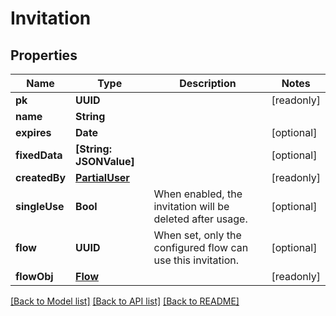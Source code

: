 # Invitation

## Properties
Name | Type | Description | Notes
------------ | ------------- | ------------- | -------------
**pk** | **UUID** |  | [readonly] 
**name** | **String** |  | 
**expires** | **Date** |  | [optional] 
**fixedData** | **[String: JSONValue]** |  | [optional] 
**createdBy** | [**PartialUser**](PartialUser.md) |  | [readonly] 
**singleUse** | **Bool** | When enabled, the invitation will be deleted after usage. | [optional] 
**flow** | **UUID** | When set, only the configured flow can use this invitation. | [optional] 
**flowObj** | [**Flow**](Flow.md) |  | [readonly] 

[[Back to Model list]](../README.md#documentation-for-models) [[Back to API list]](../README.md#documentation-for-api-endpoints) [[Back to README]](../README.md)


